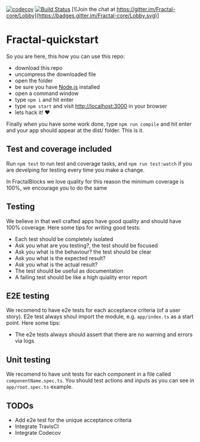 [![codecov](https://codecov.io/gh/FractalBlocks/Fractal-quickstart/branch/master/graph/badge.svg)](https://codecov.io/gh/FractalBlocks/Fractal-quickstart)
[![Build Status](https://travis-ci.org/FractalBlocks/Fractal-quickstart.svg?branch=master)](https://travis-ci.org/FractalBlocks/Fractal-quickstart)
[![Join the chat at https://gitter.im/Fractal-core/Lobby](https://badges.gitter.im/Fractal-core/Lobby.svg)]
# Fractal-quickstart

So you are here, this how you can use this repo:

- download this repo
- uncompress the downloaded file
- open the folder
- be sure you have [Node.js](https://nodejs.org/en/) installed
- open a command window
- type `npm i` and hit enter
- type `npm start` and visit [http://localhost:3000](http://localhost:3000) in your browser
- lets hack it! :heart:

Finally when you have some work done, type `npm run compile` and hit enter and your app should appear at the dist/ folder. This is it.

## Test and coverage included

Run `npm test` to run test and coverage tasks, and `npm run test:watch` if you are develping for testing every time you make a change.

In FractalBlocks we love quality for this reason the minimum coverage is 100%, we encourage you to do the same

## Testing

We believe in that well crafted apps have good quality and should have 100% coverage. Here some tips for writing good tests:

- Each test should be completely isolated
- Ask you what are you testing?, the test should be focused
- Ask you what is the behaviour? the test should be clear
- Ask you what is the expected result?
- Ask you what is the actual result?
- The test should be useful as documentation
- A failing test should be like a high quiality error report

## E2E testing

We recomend to have e2e tests for each acceptance criteria (of a user story). E2e test always shoul import the module, e.g. `app/index.ts` as a start point. Here some tips:

- The e2e tests always should assert that there are no warning and errors via logs

## Unit testing

We recomend to have unit tests for each component in a file called `componentName.spec.ts`. You should test actions and inputs as you can see in `app/root.spec.ts` example.

## TODOs

- Add e2e test for the unique acceptance criteria
- Integrate TravisCI
- Integrate Codecov
